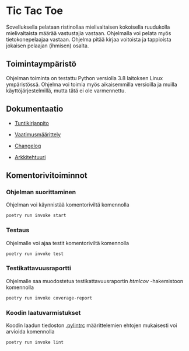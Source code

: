 # Tic Tac Toe
Sovelluksella pelataan ristinollaa mielivaltaisen kokoisella ruudukolla mielivaltaista määrää vastustajia vastaan. Ohjelmalla voi pelata myös tietokonepelaajaa vastaan. Ohjelma pitää kirjaa voitoista ja tappioista jokaisen pelaajan (ihmisen) osalta.

## Toimintaympäristö
Ohjelman toiminta on testattu Python versiolla 3.8 laitoksen Linux ympäristössä. Ohjelma voi toimia myös aikaisemmilla versioilla ja muilla käyttöjärjestelmillä, mutta tätä ei ole varmennettu.

## Dokumentaatio
- [Tuntikirjanpito](https://github.com/JonathanHeyno/ot-harjoitustyo/blob/master/dokumentaatio/tuntikirjanpito.md)

- [Vaatimusmäärittely](https://github.com/JonathanHeyno/ot-harjoitustyo/blob/master/dokumentaatio/vaatimusmaarittely.md)

- [Changelog](https://github.com/JonathanHeyno/ot-harjoitustyo/blob/master/dokumentaatio/changelog.md)

- [Arkkitehtuuri](https://github.com/JonathanHeyno/ot-harjoitustyo/new/master/dokumentaatio)

## Komentorivitoiminnot
### Ohjelman suorittaminen
Ohjelman voi käynnistää komentoriviltä komennolla
```
poetry run invoke start
```

### Testaus
Ohjelmalle voi ajaa testit komentoriviltä komennolla
```
poetry run invoke test
```

### Testikattavuusraportti
Ohjelmalle saa muodostetua testikattavuusraportin *htmlcov* -hakemistoon komennolla
```
poetry run invoke coverage-report
```

### Koodin laatuvarmistukset
Koodin laadun tiedoston [.pylintrc](https://github.com/JonathanHeyno/ot-harjoitustyo/blob/master/.pylintrc) määrittelemien ehtojen mukaisesti voi arvioida komennolla
```
poetry run invoke lint
```
